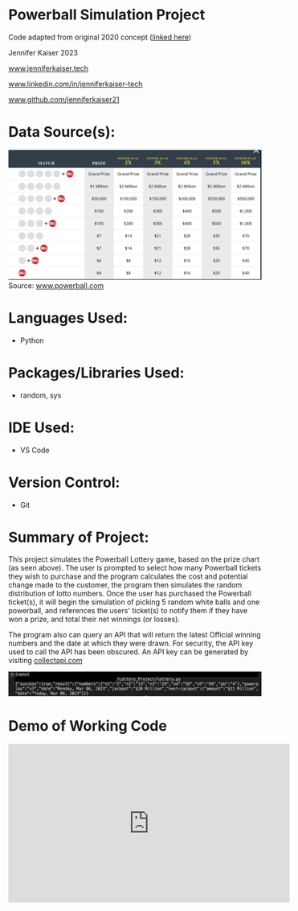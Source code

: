 # Powerball Simulation Project
Code adapted from original 2020 concept (<a href="https://github.com/jenniferKaiser21/kaiserSampleCode/blob/7b7f8fb000101addadbd58f8124e119712904266/lottery.py">linked here</a>)
<p>Jennifer Kaiser 2023 
<p>
<a href="www.jenniferkaiser.tech">www.jenniferkaiser.tech</a>
<p>
<a href="www.linkedin.com/in/jenniferkaiser-tech">www.linkedin.com/in/jenniferkaiser-tech</a>
<p>
<a href="www.github.com/jenniferkaiser21">www.github.com/jenniferkaiser21</a>

 # Data Source(s):
<img src="https://github.com/jenniferKaiser21/Lottery_Project/blob/e2c490be9ac10987f6daf616188e22a84ad390a7/images/powerball_chart.jpg">
Source: <a href="www.powerball.com">www.powerball.com</a>

# Languages Used:
* Python

# Packages/Libraries Used:
* random, sys

# IDE Used:
* VS Code

# Version Control:
* Git

# Summary of Project:
This project simulates the Powerball Lottery game, based on the prize chart (as seen above). The user is prompted to select how many 
Powerball tickets they wish to purchase and the program calculates the cost and potential change made to the customer, the program then simulates the random distribution of lotto numbers. Once the user has purchased the Powerball ticket(s), it will begin the simulation of picking 5 random white balls and one powerball, and references the users' ticket(s) to notify them if they have won a prize, and total their net winnings (or losses).

The program also can query an API that will return the latest Official winning numbers and the date at which they were drawn.
For security, the API key used to call the API has been obscured. An API key can be generated by visiting <a href="collectapi.com">collectapi.com</a>
<p>
<img src="https://github.com/jenniferKaiser21/Lottery_Project/blob/81d16621b90a0034d4d218bb1d2fca90b2b07a08/images/API_call_example.jpeg">

# Demo of Working Code
<iframe width="560" height="315" src="https://www.youtube.com/embed/wa4l8M7wV8U" title="YouTube video player" frameborder="0" allow="accelerometer; autoplay; clipboard-write; encrypted-media; gyroscope; picture-in-picture; web-share" allowfullscreen></iframe>